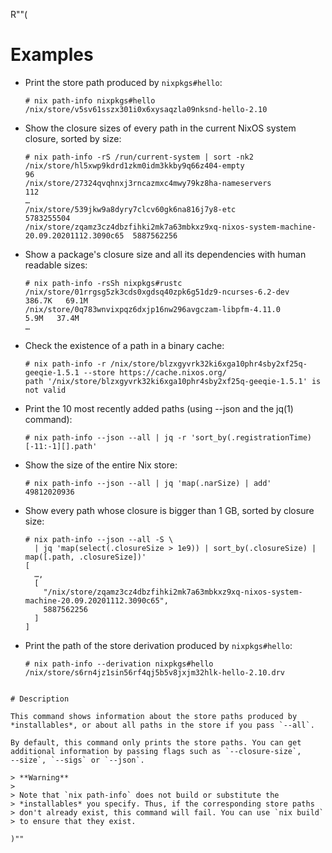 R""(

# Examples

* Print the store path produced by `nixpkgs#hello`:

  ```console
  # nix path-info nixpkgs#hello
  /nix/store/v5sv61sszx301i0x6xysaqzla09nksnd-hello-2.10
  ```

* Show the closure sizes of every path in the current NixOS system
  closure, sorted by size:

  ```console
  # nix path-info -rS /run/current-system | sort -nk2
  /nix/store/hl5xwp9kdrd1zkm0idm3kkby9q66z404-empty                                                96
  /nix/store/27324qvqhnxj3rncazmxc4mwy79kz8ha-nameservers                                         112
  …
  /nix/store/539jkw9a8dyry7clcv60gk6na816j7y8-etc                                          5783255504
  /nix/store/zqamz3cz4dbzfihki2mk7a63mbkxz9xq-nixos-system-machine-20.09.20201112.3090c65  5887562256
  ```

* Show a package's closure size and all its dependencies with human
  readable sizes:

  ```console
  # nix path-info -rsSh nixpkgs#rustc
  /nix/store/01rrgsg5zk3cds0xgdsq40zpk6g51dz9-ncurses-6.2-dev      386.7K   69.1M
  /nix/store/0q783wnvixpqz6dxjp16nw296avgczam-libpfm-4.11.0          5.9M   37.4M
  …
  ```

* Check the existence of a path in a binary cache:

  ```console
  # nix path-info -r /nix/store/blzxgyvrk32ki6xga10phr4sby2xf25q-geeqie-1.5.1 --store https://cache.nixos.org/
  path '/nix/store/blzxgyvrk32ki6xga10phr4sby2xf25q-geeqie-1.5.1' is not valid

  ```

* Print the 10 most recently added paths (using --json and the jq(1)
  command):

  ```console
  # nix path-info --json --all | jq -r 'sort_by(.registrationTime)[-11:-1][].path'
  ```

* Show the size of the entire Nix store:

  ```console
  # nix path-info --json --all | jq 'map(.narSize) | add'
  49812020936
  ```

* Show every path whose closure is bigger than 1 GB, sorted by closure
  size:

  ```console
  # nix path-info --json --all -S \
    | jq 'map(select(.closureSize > 1e9)) | sort_by(.closureSize) | map([.path, .closureSize])'
  [
    …,
    [
      "/nix/store/zqamz3cz4dbzfihki2mk7a63mbkxz9xq-nixos-system-machine-20.09.20201112.3090c65",
      5887562256
    ]
  ]
  ```

* Print the path of the store derivation produced by `nixpkgs#hello`:

  ```console
  # nix path-info --derivation nixpkgs#hello
  /nix/store/s6rn4jz1sin56rf4qj5b5v8jxjm32hlk-hello-2.10.drv
 ```

# Description

This command shows information about the store paths produced by
*installables*, or about all paths in the store if you pass `--all`.

By default, this command only prints the store paths. You can get
additional information by passing flags such as `--closure-size`,
--size`, `--sigs` or `--json`.

> **Warning**
>
> Note that `nix path-info` does not build or substitute the
> *installables* you specify. Thus, if the corresponding store paths
> don't already exist, this command will fail. You can use `nix build`
> to ensure that they exist.

)""
